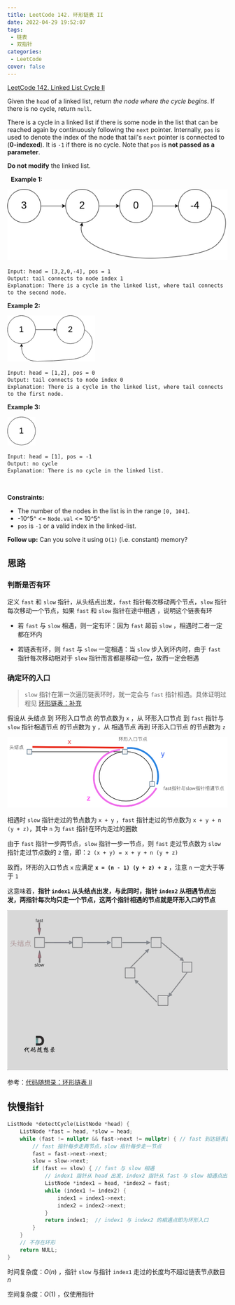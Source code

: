 ```yaml
---
title: LeetCode 142. 环形链表 II
date: 2022-04-29 19:52:07
tags:
 - 链表
 - 双指针
categories:
 - LeetCode
cover: false
---
```


[LeetCode 142. Linked List Cycle II](https://leetcode-cn.com/problems/linked-list-cycle-ii/)

Given the `head` of a linked list, return *the node where the cycle begins*. If there is no cycle, return `null`.

There is a cycle in a linked list if there is some node in the list that can be reached again by continuously following the `next` pointer. Internally, `pos` is used to denote the index of the node that tail's `next` pointer is connected to (**0-indexed**). It is `-1` if there is no cycle. Note that `pos` is **not passed as a parameter**.

**Do not modify** the linked list.

 
**Example 1:**

![Example 1](LeetCode142-环形链表II/1.png)

    Input: head = [3,2,0,-4], pos = 1
    Output: tail connects to node index 1
    Explanation: There is a cycle in the linked list, where tail connects to the second node.


**Example 2:**

![Example 2](LeetCode142-环形链表II/2.png)

    Input: head = [1,2], pos = 0
    Output: tail connects to node index 0
    Explanation: There is a cycle in the linked list, where tail connects to the first node.

**Example 3:**

![Example 3](LeetCode142-环形链表II/3.png)

    Input: head = [1], pos = -1
    Output: no cycle
    Explanation: There is no cycle in the linked list.
 

**Constraints:**

 - The number of the nodes in the list is in the range `[0, 104]`.
 - -10^5^ <= `Node.val` <= 10^5^
 - `pos` is `-1` or a valid index in the linked-list.
 

**Follow up:** Can you solve it using `O(1)` (i.e. constant) memory?


## 思路

### 判断是否有环

定义 `fast` 和 `slow` 指针，从头结点出发，`fast` 指针每次移动两个节点，`slow` 指针每次移动一个节点，如果 `fast` 和 `slow` 指针在途中相遇 ，说明这个链表有环

 - 若 `fast` 与 `slow` 相遇，则一定有环：因为 `fast` 超前 `slow` ，相遇时二者一定都在环内

 - 若链表有环，则 `fast` 与 `slow` 一定相遇：当 `slow` 步入到环内时，由于 `fast` 指针每次移动相对于 `slow` 指针而言都是移动一位，故而一定会相遇


### 确定环的入口


> `slow` 指针在第一次遍历链表环时，就一定会与 `fast` 指针相遇。具体证明过程见 [环形链表：补充](https://www.programmercarl.com/0142.%E7%8E%AF%E5%BD%A2%E9%93%BE%E8%A1%A8II.html#%E6%80%9D%E8%B7%AF)

假设从 头结点 到 环形入口节点 的节点数为 `x` ，从 环形入口节点 到 `fast` 指针与 `slow` 指针相遇节点 的节点数为 y ，从 相遇节点 再到 环形入口节点 的节点数为 `z`

![](LeetCode142-环形链表II/4.png)

相遇时 `slow` 指针走过的节点数为 `x + y` ，`fast` 指针走过的节点数为 `x + y + n (y + z)`，其中 `n` 为 `fast` 指针在环内走过的圈数

由于 `fast` 指针一步两节点，`slow` 指针一步一节点，则 `fast` 走过节点数为 `slow` 指针走过节点数的 `2` 倍，即：`2 (x + y) = x + y + n (y + z)`

故而，环形的入口节点 `x` 应满足 **`x = (n - 1) (y + z) + z`** ，注意 `n` 一定大于等于 `1`

这意味着，**指针 `index1` 从头结点出发，与此同时，指针 `index2` 从相遇节点出发，两指针每次均只走一个节点，这两个指针相遇的节点就是环形入口的节点**

![](LeetCode142-环形链表II/5.gif)

参考：[代码随想录：环形链表 II](https://www.programmercarl.com/0142.%E7%8E%AF%E5%BD%A2%E9%93%BE%E8%A1%A8II.html#%E6%80%9D%E8%B7%AF)



## 快慢指针

```cpp
ListNode *detectCycle(ListNode *head) {
    ListNode *fast = head, *slow = head;
    while (fast != nullptr && fast->next != nullptr) { // fast 到达链表最后一个节点时，循环结束
        // fast 指针每步走两节点，slow 指针每步走一节点
        fast = fast->next->next;
        slow = slow->next;
        if (fast == slow) { // fast 与 slow 相遇
            // index1 指针从 head 出发，index2 指针从 fast 与 slow 相遇点出发，找出 index1 与 index2 的相遇位置
            ListNode *index1 = head, *index2 = fast;
            while (index1 != index2) {
                index1 = index1->next;
                index2 = index2->next;
            }
            return index1;  // index1 与 index2 的相遇点即为环形入口
        }
    }
    // 不存在环形
    return NULL;
}
```

时间复杂度：$O(n)$ ，指针 `slow` 与指针 `index1` 走过的长度均不超过链表节点数目 $n$

空间复杂度：$O(1)$ ，仅使用指针